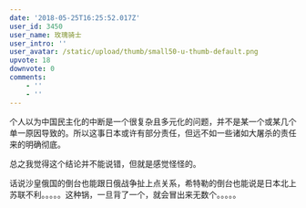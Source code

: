```yaml
---
date: '2018-05-25T16:25:52.017Z'
user_id: 3450
user_name: 玫瑰骑士
user_intro: ''
user_avatar: /static/upload/thumb/small50-u-thumb-default.png
upvote: 18
downvote: 0
comments:
    - ''
    - ''
---
```


个人以为中国民主化的中断是一个很复杂且多元化的问题，并不是某一个或某几个单一原因导致的。所以这事日本或许有部分责任，但远不如一些诸如大屠杀的责任来的明确彻底。

总之我觉得这个结论并不能说错，但就是感觉怪怪的。

话说沙皇俄国的倒台也能跟日俄战争扯上点关系，希特勒的倒台也能说是日本北上苏联不利。。。。。这种锅，一旦背了一个，就会冒出来无数个。。。。。
